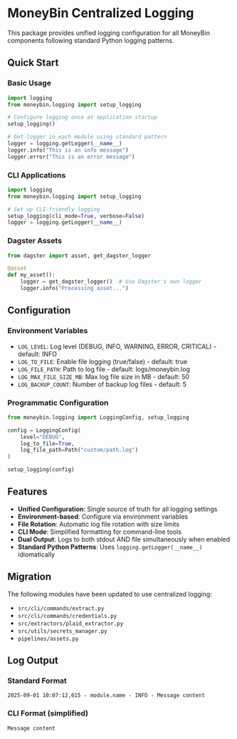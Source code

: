 # MoneyBin Centralized Logging

This package provides unified logging configuration for all MoneyBin components following standard Python logging patterns.

## Quick Start

### Basic Usage

```python
import logging
from moneybin.logging import setup_logging

# Configure logging once at application startup
setup_logging()

# Get logger in each module using standard pattern
logger = logging.getLogger(__name__)
logger.info("This is an info message")
logger.error("This is an error message")
```

### CLI Applications

```python
import logging
from moneybin.logging import setup_logging

# Set up CLI-friendly logging
setup_logging(cli_mode=True, verbose=False)
logger = logging.getLogger(__name__)
```

### Dagster Assets

```python
from dagster import asset, get_dagster_logger

@asset
def my_asset():
    logger = get_dagster_logger()  # Use Dagster's own logger
    logger.info("Processing asset...")
```

## Configuration

### Environment Variables

- `LOG_LEVEL`: Log level (DEBUG, INFO, WARNING, ERROR, CRITICAL) - default: INFO
- `LOG_TO_FILE`: Enable file logging (true/false) - default: true
- `LOG_FILE_PATH`: Path to log file - default: logs/moneybin.log
- `LOG_MAX_FILE_SIZE_MB`: Max log file size in MB - default: 50
- `LOG_BACKUP_COUNT`: Number of backup log files - default: 5

### Programmatic Configuration

```python
from moneybin.logging import LoggingConfig, setup_logging

config = LoggingConfig(
    level="DEBUG",
    log_to_file=True,
    log_file_path=Path("custom/path.log")
)

setup_logging(config)
```

## Features

- **Unified Configuration**: Single source of truth for all logging settings
- **Environment-based**: Configure via environment variables
- **File Rotation**: Automatic log file rotation with size limits
- **CLI Mode**: Simplified formatting for command-line tools
- **Dual Output**: Logs to both stdout AND file simultaneously when enabled
- **Standard Python Patterns**: Uses `logging.getLogger(__name__)` idiomatically

## Migration

The following modules have been updated to use centralized logging:

- `src/cli/commands/extract.py`
- `src/cli/commands/credentials.py`
- `src/extractors/plaid_extractor.py`
- `src/utils/secrets_manager.py`
- `pipelines/assets.py`

## Log Output

### Standard Format

```text
2025-09-01 10:07:12,615 - module.name - INFO - Message content
```

### CLI Format (simplified)

```text
Message content
```
